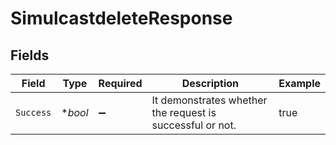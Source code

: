 # SimulcastdeleteResponse


## Fields

| Field                                                     | Type                                                      | Required                                                  | Description                                               | Example                                                   |
| --------------------------------------------------------- | --------------------------------------------------------- | --------------------------------------------------------- | --------------------------------------------------------- | --------------------------------------------------------- |
| `Success`                                                 | **bool*                                                   | :heavy_minus_sign:                                        | It demonstrates whether the request is successful or not. | true                                                      |
